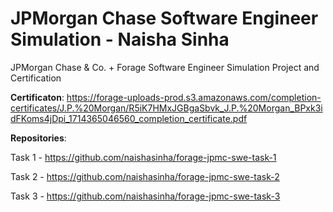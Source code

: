 # JPMorgan Chase Software Engineer Simulation - Naisha Sinha
JPMorgan Chase &amp; Co. + Forage Software Engineer Simulation Project and Certification

**Certificaton**: 
https://forage-uploads-prod.s3.amazonaws.com/completion-certificates/J.P.%20Morgan/R5iK7HMxJGBgaSbvk_J.P.%20Morgan_BPxk3idFKoms4jDpi_1714365046560_completion_certificate.pdf

**Repositories**: 

Task 1 - https://github.com/naishasinha/forage-jpmc-swe-task-1

Task 2 - https://github.com/naishasinha/forage-jpmc-swe-task-2

Task 3 - https://github.com/naishasinha/forage-jpmc-swe-task-3


